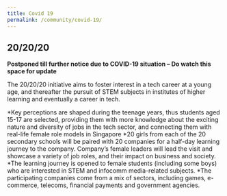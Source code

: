 ```yaml
---
title: Covid 19
permalink: /community/covid-19/
---
```

<h2>20/20/20</h2>

**Postponed till further notice due to COVID-19 situation – Do watch this space for update**

The 20/20/20 initiative aims to foster interest in a tech career at a young age, and thereafter the pursuit of STEM subjects in institutes of higher learning and eventually a career in tech.

*Key perceptions are shaped during the teenage years, thus students aged 15-17 are selected, providing them with more knowledge about the exciting nature and diversity of jobs in the tech sector, and connecting them with real-life female role models in Singapore
*20 girls from each of the 20 secondary schools will be paired with 20 companies for a half-day learning journey to the company. Company’s female leaders will lead the visit and showcase a variety of job roles, and their impact on business and society.
*The learning journey is opened to female students (including some boys) who are interested in STEM and infocomm media-related subjects.
*The participating companies come from a mix of sectors, including games, e-commerce, telecoms, financial payments and government agencies.
